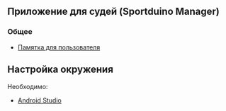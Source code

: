 
## Приложение для судей (Sportduino Manager)
### Общее

- [Памятка для пользователя][usage-documentaion]

## Настройка окружения

Необходимо:
- [Android Studio][android-studio]



[android-studio]: https://developer.android.com/studio
[usage-documentaion]: documentation/usage.md

